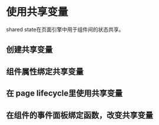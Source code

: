 使用共享变量
==

shared state在页面引擎中用于组件间的状态共享。

## 创建共享变量

## 组件属性绑定共享变量

## 在 page lifecycle里使用共享变量

## 在组件的事件面板绑定函数，改变共享变量

